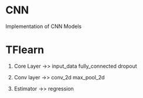 # CNN
  Implementation of CNN Models
# TFlearn
  
  1. Core Layer ->>
    input_data
    fully_connected
    dropout
  
  2. Conv layer ->>
    conv_2d
    max_pool_2d
  
  3. Estimator ->>
    regression
    
